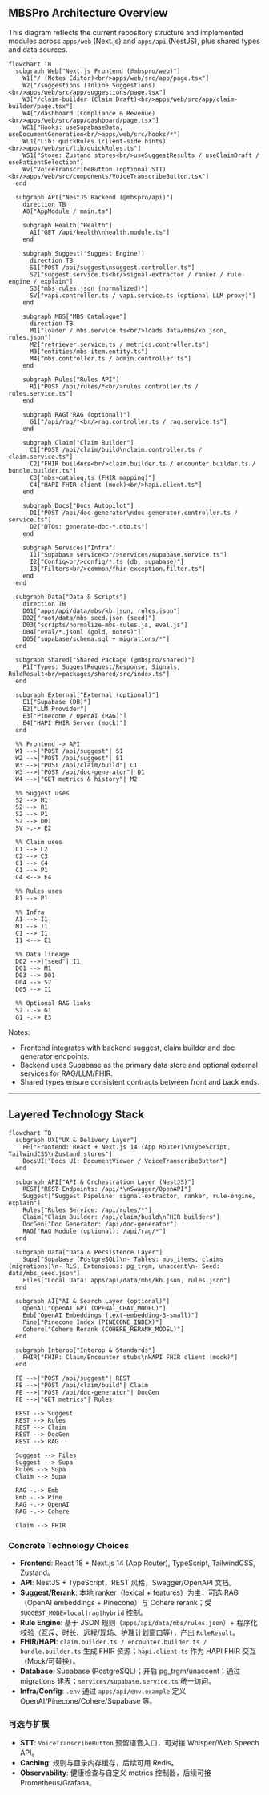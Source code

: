 ## MBSPro Architecture Overview

This diagram reflects the current repository structure and implemented modules across `apps/web` (Next.js) and `apps/api` (NestJS), plus shared types and data sources.

```mermaid
flowchart TB
  subgraph Web["Next.js Frontend (@mbspro/web)"]
    W1["/ (Notes Editor)<br/>apps/web/src/app/page.tsx"]
    W2["/suggestions (Inline Suggestions)<br/>apps/web/src/app/suggestions/page.tsx"]
    W3["/claim-builder (Claim Draft)<br/>apps/web/src/app/claim-builder/page.tsx"]
    W4["/dashboard (Compliance & Revenue)<br/>apps/web/src/app/dashboard/page.tsx"]
    WC1["Hooks: useSupabaseData, useDocumentGeneration<br/>apps/web/src/hooks/*"]
    WL1["Lib: quickRules (client-side hints)<br/>apps/web/src/lib/quickRules.ts"]
    WS1["Store: Zustand stores<br/>useSuggestResults / useClaimDraft / usePatientSelection"]
    Wv["VoiceTranscribeButton (optional STT)<br/>apps/web/src/components/VoiceTranscribeButton.tsx"]
  end

  subgraph API["NestJS Backend (@mbspro/api)"]
    direction TB
    A0["AppModule / main.ts"]

    subgraph Health["Health"]
      A1["GET /api/health\nhealth.module.ts"]
    end

    subgraph Suggest["Suggest Engine"]
      direction TB
      S1["POST /api/suggest\nsuggest.controller.ts"]
      S2["suggest.service.ts<br/>signal-extractor / ranker / rule-engine / explain"]
      S3["mbs_rules.json (normalized)"]
      SV["vapi.controller.ts / vapi.service.ts (optional LLM proxy)"]
    end

    subgraph MBS["MBS Catalogue"]
      direction TB
      M1["loader / mbs.service.ts<br/>loads data/mbs/kb.json, rules.json"]
      M2["retriever.service.ts / metrics.controller.ts"]
      M3["entities/mbs-item.entity.ts"]
      M4["mbs.controller.ts / admin.controller.ts"]
    end

    subgraph Rules["Rules API"]
      R1["POST /api/rules/*<br/>rules.controller.ts / rules.service.ts"]
    end

    subgraph RAG["RAG (optional)"]
      G1["/api/rag/*<br/>rag.controller.ts / rag.service.ts"]
    end

    subgraph Claim["Claim Builder"]
      C1["POST /api/claim/build\nclaim.controller.ts / claim.service.ts"]
      C2["FHIR builders<br/>claim.builder.ts / encounter.builder.ts / bundle.builder.ts"]
      C3["mbs-catalog.ts (FHIR mapping)"]
      C4["HAPI FHIR client (mock)<br/>hapi.client.ts"]
    end

    subgraph Docs["Docs Autopilot"]
      D1["POST /api/doc-generator\ndoc-generator.controller.ts / service.ts"]
      D2["DTOs: generate-doc-*.dto.ts"]
    end

    subgraph Services["Infra"]
      I1["Supabase service<br/>services/supabase.service.ts"]
      I2["Config<br/>config/*.ts (db, supabase)"]
      I3["Filters<br/>common/fhir-exception.filter.ts"]
    end
  end

  subgraph Data["Data & Scripts"]
    direction TB
    D01["apps/api/data/mbs/kb.json, rules.json"]
    D02["root/data/mbs_seed.json (seed)"]
    D03["scripts/normalize-mbs-rules.js, eval.js"]
    D04["eval/*.jsonl (gold, notes)"]
    D05["supabase/schema.sql + migrations/*"]
  end

  subgraph Shared["Shared Package (@mbspro/shared)"]
    P1["Types: SuggestRequest/Response, Signals, RuleResult<br/>packages/shared/src/index.ts"]
  end

  subgraph External["External (optional)"]
    E1["Supabase (DB)"]
    E2["LLM Provider"]
    E3["Pinecone / OpenAI (RAG)"]
    E4["HAPI FHIR Server (mock)"]
  end

  %% Frontend -> API
  W1 -->|"POST /api/suggest"| S1
  W2 -->|"POST /api/suggest"| S1
  W3 -->|"POST /api/claim/build"| C1
  W3 -->|"POST /api/doc-generator"| D1
  W4 -->|"GET metrics & history"| M2

  %% Suggest uses
  S2 --> M1
  S2 --> R1
  S2 --> P1
  S2 --> D01
  SV -.-> E2

  %% Claim uses
  C1 --> C2
  C2 --> C3
  C1 --> C4
  C1 --> P1
  C4 <--> E4

  %% Rules uses
  R1 --> P1

  %% Infra
  A1 --> I1
  M1 --> I1
  C1 --> I1
  I1 <--> E1

  %% Data lineage
  D02 -->|"seed"| I1
  D01 --> M1
  D03 --> D01
  D04 --> S2
  D05 --> I1

  %% Optional RAG links
  S2 -.-> G1
  G1 -.-> E3
```

Notes:
- Frontend integrates with backend suggest, claim builder and doc generator endpoints.
- Backend uses Supabase as the primary data store and optional external services for RAG/LLM/FHIR.
- Shared types ensure consistent contracts between front and back ends.

---

## Layered Technology Stack

```mermaid
flowchart TB
  subgraph UX["UX & Delivery Layer"]
    FE["Frontend: React + Next.js 14 (App Router)\nTypeScript, TailwindCSS\nZustand stores"]
    DocsUI["Docs UI: DocumentViewer / VoiceTranscribeButton"]
  end

  subgraph API["API & Orchestration Layer (NestJS)"]
    REST["REST Endpoints: /api/*\nSwagger/OpenAPI"]
    Suggest["Suggest Pipeline: signal-extractor, ranker, rule-engine, explain"]
    Rules["Rules Service: /api/rules/*"]
    Claim["Claim Builder: /api/claim/build\nFHIR builders"]
    DocGen["Doc Generator: /api/doc-generator"]
    RAG["RAG Module (optional): /api/rag/*"]
  end

  subgraph Data["Data & Persistence Layer"]
    Supa["Supabase (PostgreSQL)\n- Tables: mbs_items, claims (migrations)\n- RLS, Extensions: pg_trgm, unaccent\n- Seed: data/mbs_seed.json"]
    Files["Local Data: apps/api/data/mbs/kb.json, rules.json"]
  end

  subgraph AI["AI & Search Layer (optional)"]
    OpenAI["OpenAI GPT (OPENAI_CHAT_MODEL)"]
    Emb["OpenAI Embeddings (text-embedding-3-small)"]
    Pine["Pinecone Index (PINECONE_INDEX)"]
    Cohere["Cohere Rerank (COHERE_RERANK_MODEL)"]
  end

  subgraph Interop["Interop & Standards"]
    FHIR["FHIR: Claim/Encounter stubs\nHAPI FHIR client (mock)"]
  end

  FE -->|"POST /api/suggest"| REST
  FE -->|"POST /api/claim/build"| Claim
  FE -->|"POST /api/doc-generator"| DocGen
  FE -->|"GET metrics"| Rules

  REST --> Suggest
  REST --> Rules
  REST --> Claim
  REST --> DocGen
  REST --> RAG

  Suggest --> Files
  Suggest --> Supa
  Rules --> Supa
  Claim --> Supa

  RAG -.-> Emb
  Emb -.-> Pine
  RAG -.-> OpenAI
  RAG -.-> Cohere

  Claim --> FHIR
```

### Concrete Technology Choices
- **Frontend**: React 18 + Next.js 14 (App Router), TypeScript, TailwindCSS, Zustand。
- **API**: NestJS + TypeScript，REST 风格，Swagger/OpenAPI 文档。
- **Suggest/Rerank**: 本地 ranker（lexical + features）为主，可选 RAG（OpenAI embeddings + Pinecone）与 Cohere rerank；受 `SUGGEST_MODE=local|rag|hybrid` 控制。
- **Rule Engine**: 基于 JSON 规则（`apps/api/data/mbs/rules.json`）+ 程序化校验（互斥、时长、远程/现场、护理计划窗口等），产出 `RuleResult`。
- **FHIR/HAPI**: `claim.builder.ts / encounter.builder.ts / bundle.builder.ts` 生成 FHIR 资源；`hapi.client.ts` 作为 HAPI FHIR 交互（Mock/可替换）。
- **Database**: Supabase (PostgreSQL)；开启 pg_trgm/unaccent；通过 migrations 建表；`services/supabase.service.ts` 统一访问。
- **Infra/Config**: `.env` 通过 `apps/api/env.example` 定义 OpenAI/Pinecone/Cohere/Supabase 等。

### 可选与扩展
- **STT**: `VoiceTranscribeButton` 预留语音入口，可对接 Whisper/Web Speech API。
- **Caching**: 规则与目录内存缓存，后续可用 Redis。
- **Observability**: 健康检查与自定义 metrics 控制器，后续可接 Prometheus/Grafana。


